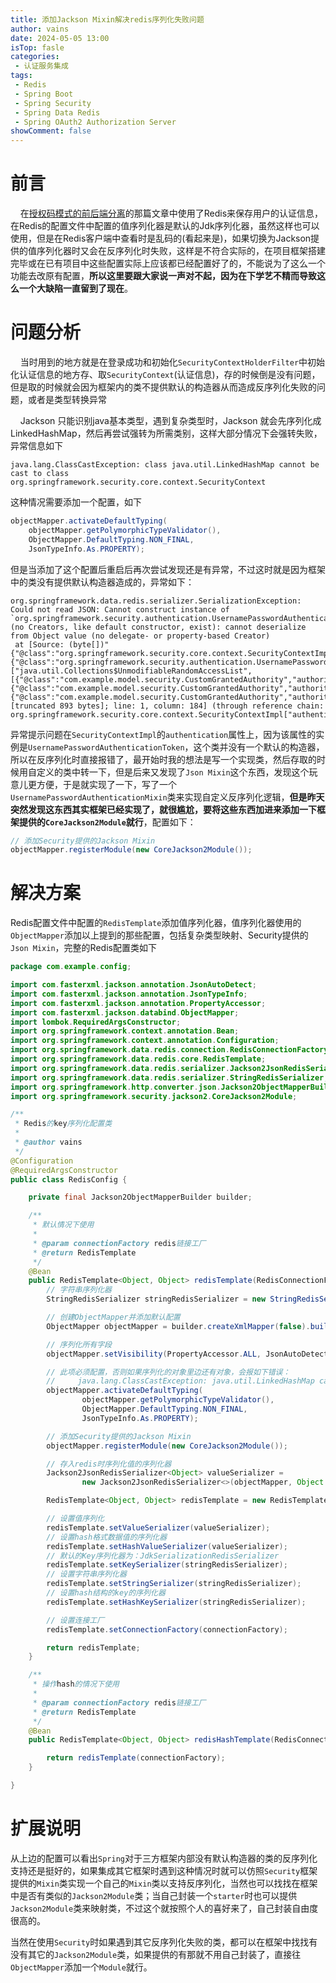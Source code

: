 ```yaml
---
title: 添加Jackson Mixin解决redis序列化失败问题
author: vains
date: 2024-05-05 13:00
isTop: fasle
categories:
 - 认证服务集成
tags:
 - Redis
 - Spring Boot
 - Spring Security
 - Spring Data Redis
 - Spring OAuth2 Authorization Server
showComment: false
---
```


# 前言
&nbsp;&nbsp;&nbsp;&nbsp;在[授权码模式的前后端分离](https://juejin.cn/post/7254096495184134181)的那篇文章中使用了Redis来保存用户的认证信息，在Redis的配置文件中配置的值序列化器是默认的Jdk序列化器，虽然这样也可以使用，但是在Redis客户端中查看时是乱码的(看起来是)，如果切换为Jackson提供的值序列化器时又会在反序列化时失败，这样是不符合实际的，在项目框架搭建完毕或在已有项目中这些配置实际上应该都已经配置好了的，不能说为了这么一个功能去改原有配置，**所以这里要跟大家说一声对不起，因为在下学艺不精而导致这么一个大缺陷一直留到了现在**。

# 问题分析

&nbsp;&nbsp;&nbsp;&nbsp;当时用到的地方就是在登录成功和初始化`SecurityContextHolderFilter`中初始化认证信息的地方存、取`SecurityContext`(认证信息)，存的时候倒是没有问题，但是取的时候就会因为框架内的类不提供默认的构造器从而造成反序列化失败的问题，或者是类型转换异常

&nbsp;&nbsp;&nbsp;&nbsp;Jackson 只能识别java基本类型，遇到复杂类型时，Jackson 就会先序列化成 LinkedHashMap，然后再尝试强转为所需类别，这样大部分情况下会强转失败，异常信息如下
```
java.lang.ClassCastException: class java.util.LinkedHashMap cannot be cast to class org.springframework.security.core.context.SecurityContext
```
这种情况需要添加一个配置，如下

```java
objectMapper.activateDefaultTyping(  
    objectMapper.getPolymorphicTypeValidator(),  
    ObjectMapper.DefaultTyping.NON_FINAL,  
    JsonTypeInfo.As.PROPERTY);
```

但是当添加了这个配置后重启后再次尝试发现还是有异常，不过这时就是因为框架中的类没有提供默认构造器造成的，异常如下：

```
org.springframework.data.redis.serializer.SerializationException: Could not read JSON: Cannot construct instance of `org.springframework.security.authentication.UsernamePasswordAuthenticationToken` (no Creators, like default constructor, exist): cannot deserialize from Object value (no delegate- or property-based Creator)
 at [Source: (byte[])"{"@class":"org.springframework.security.core.context.SecurityContextImpl","authentication":{"@class":"org.springframework.security.authentication.UsernamePasswordAuthenticationToken","authorities":["java.util.Collections$UnmodifiableRandomAccessList",[{"@class":"com.example.model.security.CustomGrantedAuthority","authority":"system"},{"@class":"com.example.model.security.CustomGrantedAuthority","authority":"app"},{"@class":"com.example.model.security.CustomGrantedAuthority","authority":"web"}]],"[truncated 893 bytes]; line: 1, column: 184] (through reference chain: org.springframework.security.core.context.SecurityContextImpl["authentication"])
```

异常提示问题在`SecurityContextImpl`的`authentication`属性上，因为该属性的实例是`UsernamePasswordAuthenticationToken`，这个类并没有一个默认的构造器，所以在反序列化时直接报错了，最开始时我的想法是写一个实现类，然后存取的时候用自定义的类中转一下，但是后来又发现了`Json Mixin`这个东西，发现这个玩意儿更方便，于是就实现了一下，写了一个`UsernamePasswordAuthenticationMixin`类来实现自定义反序列化逻辑，**但是昨天突然发现这东西其实框架已经实现了，就很尴尬，要将这些东西加进来添加一下框架提供的`CoreJackson2Module`就行**，配置如下：

```java
// 添加Security提供的Jackson Mixin  
objectMapper.registerModule(new CoreJackson2Module());
```

# 解决方案

Redis配置文件中配置的`RedisTemplate`添加值序列化器，值序列化器使用的`ObjectMapper`添加以上提到的那些配置，包括复杂类型映射、Security提供的`Json Mixin`，完整的Redis配置类如下

```java
package com.example.config;

import com.fasterxml.jackson.annotation.JsonAutoDetect;
import com.fasterxml.jackson.annotation.JsonTypeInfo;
import com.fasterxml.jackson.annotation.PropertyAccessor;
import com.fasterxml.jackson.databind.ObjectMapper;
import lombok.RequiredArgsConstructor;
import org.springframework.context.annotation.Bean;
import org.springframework.context.annotation.Configuration;
import org.springframework.data.redis.connection.RedisConnectionFactory;
import org.springframework.data.redis.core.RedisTemplate;
import org.springframework.data.redis.serializer.Jackson2JsonRedisSerializer;
import org.springframework.data.redis.serializer.StringRedisSerializer;
import org.springframework.http.converter.json.Jackson2ObjectMapperBuilder;
import org.springframework.security.jackson2.CoreJackson2Module;

/**
 * Redis的key序列化配置类
 *
 * @author vains
 */
@Configuration
@RequiredArgsConstructor
public class RedisConfig {

    private final Jackson2ObjectMapperBuilder builder;

    /**
     * 默认情况下使用
     *
     * @param connectionFactory redis链接工厂
     * @return RedisTemplate
     */
    @Bean
    public RedisTemplate<Object, Object> redisTemplate(RedisConnectionFactory connectionFactory) {
        // 字符串序列化器
        StringRedisSerializer stringRedisSerializer = new StringRedisSerializer();

        // 创建ObjectMapper并添加默认配置
        ObjectMapper objectMapper = builder.createXmlMapper(false).build();

        // 序列化所有字段
        objectMapper.setVisibility(PropertyAccessor.ALL, JsonAutoDetect.Visibility.ANY);

        // 此项必须配置，否则如果序列化的对象里边还有对象，会报如下错误：
        //     java.lang.ClassCastException: java.util.LinkedHashMap cannot be cast to XXX
        objectMapper.activateDefaultTyping(
                objectMapper.getPolymorphicTypeValidator(),
                ObjectMapper.DefaultTyping.NON_FINAL,
                JsonTypeInfo.As.PROPERTY);

        // 添加Security提供的Jackson Mixin
        objectMapper.registerModule(new CoreJackson2Module());

        // 存入redis时序列化值的序列化器
        Jackson2JsonRedisSerializer<Object> valueSerializer =
                new Jackson2JsonRedisSerializer<>(objectMapper, Object.class);

        RedisTemplate<Object, Object> redisTemplate = new RedisTemplate<>();

        // 设置值序列化
        redisTemplate.setValueSerializer(valueSerializer);
        // 设置hash格式数据值的序列化器
        redisTemplate.setHashValueSerializer(valueSerializer);
        // 默认的Key序列化器为：JdkSerializationRedisSerializer
        redisTemplate.setKeySerializer(stringRedisSerializer);
        // 设置字符串序列化器
        redisTemplate.setStringSerializer(stringRedisSerializer);
        // 设置hash结构的key的序列化器
        redisTemplate.setHashKeySerializer(stringRedisSerializer);

        // 设置连接工厂
        redisTemplate.setConnectionFactory(connectionFactory);

        return redisTemplate;
    }

    /**
     * 操作hash的情况下使用
     *
     * @param connectionFactory redis链接工厂
     * @return RedisTemplate
     */
    @Bean
    public RedisTemplate<Object, Object> redisHashTemplate(RedisConnectionFactory connectionFactory) {

        return redisTemplate(connectionFactory);
    }

}
```

# 扩展说明
从上边的配置可以看出`Spring`对于三方框架内部没有默认构造器的类的反序列化支持还是挺好的，如果集成其它框架时遇到这种情况时就可以仿照`Security`框架提供的`Mixin`类实现一个自己的`Mixin`类以支持反序列化，当然也可以找找在框架中是否有类似的`Jackson2Module`类；当自己封装一个`starter`时也可以提供`Jackson2Module`类来映射类，不过这个就按照个人的喜好来了，自己封装自由度很高的。

当然在使用`Security`时如果遇到其它反序列化失败的类，都可以在框架中找找有没有其它的`Jackson2Module`类，如果提供的有那就不用自己封装了，直接往`ObjectMapper`添加一个`Module`就行。
